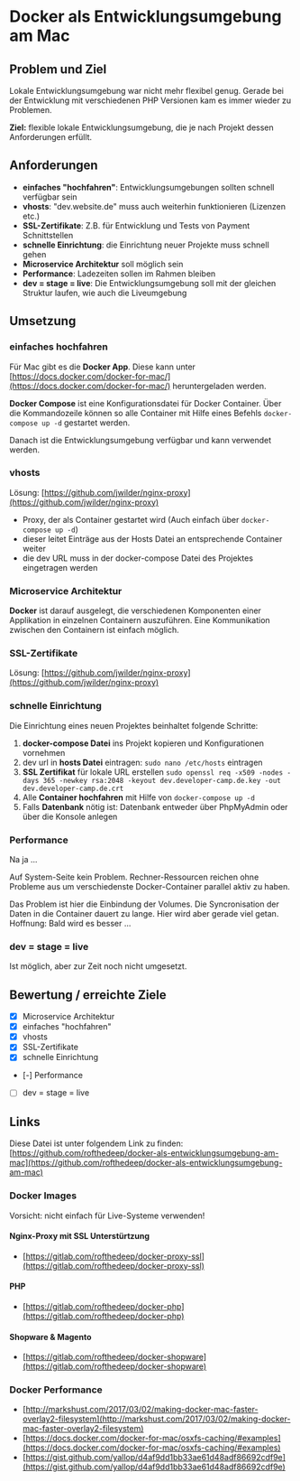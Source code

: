 # Docker als Entwicklungsumgebung am Mac

## Problem und Ziel

Lokale Entwicklungsumgebung war nicht mehr flexibel genug. Gerade bei der Entwicklung mit verschiedenen PHP Versionen kam es immer wieder zu Problemen.

**Ziel:** flexible lokale Entwicklungsumgebung, die je nach Projekt dessen Anforderungen erfüllt.

## Anforderungen

- **einfaches "hochfahren"**: Entwicklungsumgebungen sollten schnell verfügbar sein
- **vhosts**: "dev.website.de" muss auch weiterhin funktionieren (Lizenzen etc.)
- **SSL-Zertifikate**: Z.B. für Entwicklung und Tests von Payment Schnittstellen
- **schnelle Einrichtung**: die Einrichtung neuer Projekte muss schnell gehen
- **Microservice Architektur** soll möglich sein 
- **Performance**: Ladezeiten sollen im Rahmen bleiben
- **dev = stage = live**: Die Entwicklungsumgebung soll mit der gleichen Struktur laufen, wie auch die Liveumgebung

## Umsetzung

### einfaches hochfahren

Für Mac gibt es die **Docker App**. Diese kann unter [https://docs.docker.com/docker-for-mac/](https://docs.docker.com/docker-for-mac/) heruntergeladen werden.

**Docker Compose** ist eine Konfigurationsdatei für Docker Container. Über die Kommandozeile können so alle Container mit Hilfe eines Befehls `docker-compose up -d` gestartet werden.

Danach ist die Entwicklungsumgebung verfügbar und kann verwendet werden.

### vhosts

Lösung: [https://github.com/jwilder/nginx-proxy](https://github.com/jwilder/nginx-proxy)

- Proxy, der als Container gestartet wird (Auch einfach über `docker-compose up -d`)
- dieser leitet Einträge aus der Hosts Datei an entsprechende Container weiter
- die dev URL muss in der docker-compose Datei des Projektes eingetragen werden

### Microservice Architektur

**Docker** ist darauf ausgelegt, die verschiedenen Komponenten einer Applikation in einzelnen Containern auszuführen. Eine Kommunikation zwischen den Containern ist einfach möglich.

### SSL-Zertifikate

Lösung: [https://github.com/jwilder/nginx-proxy](https://github.com/jwilder/nginx-proxy)

### schnelle Einrichtung

Die Einrichtung eines neuen Projektes beinhaltet folgende Schritte:

1. **docker-compose Datei** ins Projekt kopieren und Konfigurationen vornehmen
2. dev url in **hosts Datei** eintragen: `sudo nano /etc/hosts` eintragen
3. **SSL Zertifikat** für lokale URL erstellen `sudo openssl req -x509 -nodes -days 365 -newkey rsa:2048 -keyout dev.developer-camp.de.key -out dev.developer-camp.de.crt`
4. Alle **Container hochfahren** mit Hilfe von `docker-compose up -d`
5. Falls **Datenbank** nötig ist: Datenbank entweder über PhpMyAdmin oder über die Konsole anlegen

### Performance

Na ja ...

Auf System-Seite kein Problem. Rechner-Ressourcen reichen ohne Probleme aus um verschiedenste Docker-Container parallel aktiv zu haben.

Das Problem ist hier die Einbindung der Volumes. Die Syncronisation der Daten in die Container dauert zu lange. Hier wird aber gerade viel getan. Hoffnung: Bald wird es besser ...

### dev = stage = live

Ist möglich, aber zur Zeit noch nicht umgesetzt.

## Bewertung / erreichte Ziele

- [x] Microservice Architektur
- [x] einfaches "hochfahren"
- [x] vhosts
- [x] SSL-Zertifikate
- [x] schnelle Einrichtung
- [-] Performance
- [ ] dev = stage = live

## Links

Diese Datei ist unter folgendem Link zu finden: [https://github.com/rofthedeep/docker-als-entwicklungsumgebung-am-mac](https://github.com/rofthedeep/docker-als-entwicklungsumgebung-am-mac)

### Docker Images

Vorsicht: nicht einfach für Live-Systeme verwenden!

#### Nginx-Proxy mit SSL Unterstürtzung

- [https://gitlab.com/rofthedeep/docker-proxy-ssl](https://gitlab.com/rofthedeep/docker-proxy-ssl)

#### PHP

- [https://gitlab.com/rofthedeep/docker-php](https://gitlab.com/rofthedeep/docker-php)

#### Shopware & Magento

- [https://gitlab.com/rofthedeep/docker-shopware](https://gitlab.com/rofthedeep/docker-shopware) 

### Docker Performance

- [http://markshust.com/2017/03/02/making-docker-mac-faster-overlay2-filesystem](http://markshust.com/2017/03/02/making-docker-mac-faster-overlay2-filesystem)
- [https://docs.docker.com/docker-for-mac/osxfs-caching/#examples](https://docs.docker.com/docker-for-mac/osxfs-caching/#examples)
- [https://gist.github.com/yallop/d4af9dd1bb33ae61d48adf86692cdf9e](https://gist.github.com/yallop/d4af9dd1bb33ae61d48adf86692cdf9e)
